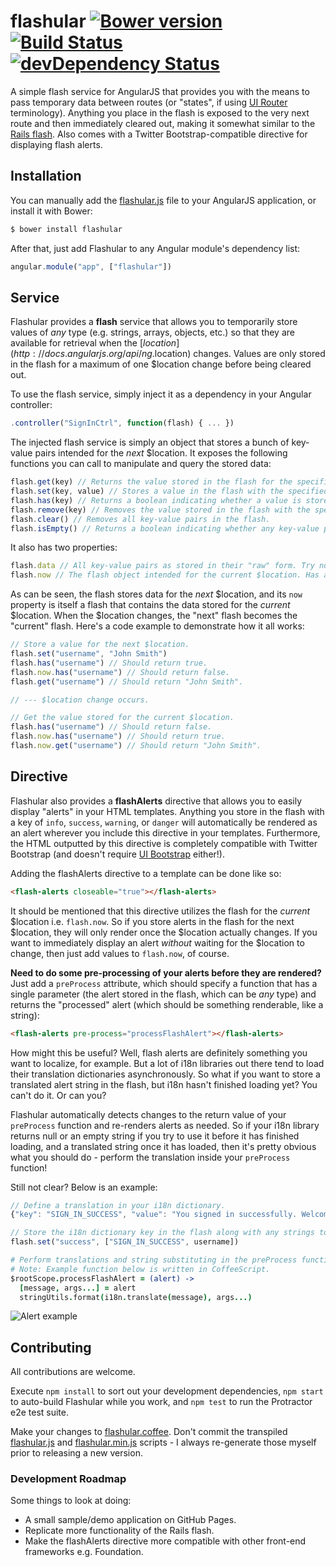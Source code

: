 flashular [![Bower version](http://img.shields.io/bower/v/flashular.svg?style=flat-square)](https://github.com/lukehorvat/flashular/releases) [![Build Status](http://img.shields.io/travis/lukehorvat/flashular.svg?style=flat-square)](https://travis-ci.org/lukehorvat/flashular) [![devDependency Status](http://img.shields.io/david/dev/lukehorvat/flashular.svg?style=flat-square)](https://david-dm.org/lukehorvat/flashular#info=devDependencies)
=========

A simple flash service for AngularJS that provides you with the means to pass temporary data between routes (or "states", if using [UI Router](https://github.com/angular-ui/ui-router) terminology). Anything you place in the flash is exposed to the very next route and then immediately cleared out, making it somewhat similar to the [Rails flash](http://api.rubyonrails.org/classes/ActionDispatch/Flash.html). Also comes with a Twitter Bootstrap-compatible directive for displaying flash alerts.

## Installation

You can manually add the [flashular.js](/dist/flashular.js) file to your AngularJS application, or install it with Bower:

```bash
$ bower install flashular
```

After that, just add Flashular to any Angular module's dependency list:

```javascript
angular.module("app", ["flashular"])
```

## Service

Flashular provides a **flash** service that allows you to temporarily store values of *any* type (e.g. strings, arrays, objects, etc.) so that they are available for retrieval when the [$location](http://docs.angularjs.org/api/ng.$location) changes. Values are only stored in the flash for a maximum of one $location change before being cleared out.

To use the flash service, simply inject it as a dependency in your Angular controller:

```javascript
.controller("SignInCtrl", function(flash) { ... })
```

The injected flash service is simply an object that stores a bunch of key-value pairs intended for the *next* $location. It exposes the following functions you can call to manipulate and query the stored data:

```javascript
flash.get(key) // Returns the value stored in the flash for the specified key.
flash.set(key, value) // Stores a value in the flash with the specified key.
flash.has(key) // Returns a boolean indicating whether a value is stored in the flash for the specified key.
flash.remove(key) // Removes the value stored in the flash with the specified key.
flash.clear() // Removes all key-value pairs in the flash.
flash.isEmpty() // Returns a boolean indicating whether any key-value pairs are stored in the flash.
```

It also has two properties:

```javascript
flash.data // All key-value pairs as stored in their "raw" form. Try not to touch this.
flash.now // The flash object intended for the current $location. Has all the same methods above.
```

As can be seen, the flash stores data for the *next* $location, and its `now` property is itself a flash that contains the data stored for the *current* $location. When the $location changes, the "next" flash becomes the "current" flash. Here's a code example to demonstrate how it all works:

```javascript
// Store a value for the next $location.
flash.set("username", "John Smith")
flash.has("username") // Should return true.
flash.now.has("username") // Should return false.
flash.get("username") // Should return "John Smith".

// --- $location change occurs.

// Get the value stored for the current $location.
flash.has("username") // Should return false.
flash.now.has("username") // Should return true.
flash.now.get("username") // Should return "John Smith".
```

## Directive

Flashular also provides a **flashAlerts** directive that allows you to easily display "alerts" in your HTML templates. Anything you store in the flash with a key of `info`, `success`, `warning`, or `danger` will automatically be rendered as an alert wherever you include this directive in your templates. Furthermore, the HTML outputted by this directive is completely compatible with Twitter Bootstrap (and doesn't require [UI Bootstrap](https://github.com/angular-ui/bootstrap) either!).

Adding the flashAlerts directive to a template can be done like so:

```html
<flash-alerts closeable="true"></flash-alerts>
```

It should be mentioned that this directive utilizes the flash for the *current* $location i.e. `flash.now`. So if you store alerts in the flash for the next $location, they will only render once the $location actually changes. If you want to immediately display an alert *without* waiting for the $location to change, then just add values to `flash.now`, of course.

**Need to do some pre-processing of your alerts before they are rendered?** Just add a `preProcess` attribute, which should specify a function that has a single parameter (the alert stored in the flash, which can be *any* type) and returns the "processed" alert (which should be something renderable, like a string):

```html
<flash-alerts pre-process="processFlashAlert"></flash-alerts>
```

How might this be useful? Well, flash alerts are definitely something you want to localize, for example. But a lot of i18n libraries out there tend to load their translation dictionaries asynchronously. So what if you want to store a translated alert string in the flash, but i18n hasn't finished loading yet? You can't do it. Or can you?

Flashular automatically detects changes to the return value of your `preProcess` function and re-renders alerts as needed. So if your i18n library returns null or an empty string if you try to use it before it has finished loading, and a translated string once it has loaded, then it's pretty obvious what you should do - perform the translation inside your `preProcess` function!

Still not clear? Below is an example:

```javascript
// Define a translation in your i18n dictionary.
{"key": "SIGN_IN_SUCCESS", "value": "You signed in successfully. Welcome back, %s!"}
```

```javascript
// Store the i18n dictionary key in the flash along with any strings to substitute.
flash.set("success", ["SIGN_IN_SUCCESS", username])
```

```coffeescript
# Perform translations and string substituting in the preProcess function.
# Note: Example function below is written in CoffeeScript.
$rootScope.processFlashAlert = (alert) ->
  [message, args...] = alert
  stringUtils.format(i18n.translate(message), args...)
```

![Alert example](http://i.imgur.com/DGZ7sgg.png)

## Contributing

All contributions are welcome.

Execute `npm install` to sort out your development dependencies, `npm start` to auto-build Flashular while you work, and `npm test` to run the Protractor e2e test suite.

Make your changes to [flashular.coffee](/src/flashular.coffee). Don't commit the transpiled [flashular.js](/dist/flashular.js) and [flashular.min.js](/dist/flashular.min.js) scripts - I always re-generate those myself prior to releasing a new version.

### Development Roadmap

Some things to look at doing:
- A small sample/demo application on GitHub Pages.
- Replicate more functionality of the Rails flash.
- Make the flashAlerts directive more compatible with other front-end frameworks e.g. Foundation.

